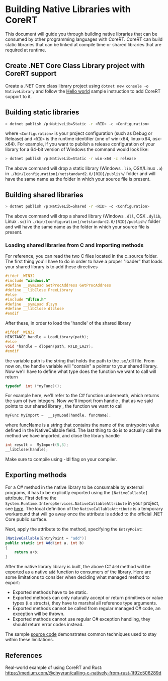 # Building Native Libraries with CoreRT

This document will guide you through building native libraries that can be consumed by other programming languages with CoreRT. CoreRT can build static libraries that can be linked at compile time or shared libraries that are required at runtime.

## Create .NET Core Class Library project with CoreRT support

Create a .NET Core class library project using `dotnet new console -o NativeLibrary` and follow the [Hello world](../HelloWorld/README.md) sample instruction to add CoreRT support to it.

## Building static libraries

```bash
> dotnet publish /p:NativeLib=Static -r <RID> -c <Configuration>
```

where `<Configuration>` is your project configuration (such as Debug or Release) and `<RID>` is the runtime identifier (one of win-x64, linux-x64, osx-x64). For example, if you want to publish a release configuration of your library for a 64-bit version of Windows the command would look like:

```bash
> dotnet publish /p:NativeLib=Static -r win-x64 -c release
```

The above command will drop a static library (Windows `.lib`, OSX/Linux `.a`) in `./bin/[configuration]/netstandard2.0/[RID]/publish/` folder and will have the same name as the folder in which your source file is present.

## Building shared libraries

```bash
> dotnet publish /p:NativeLib=Shared -r <RID> -c <Configuration>
```

The above command will drop a shared library (Windows `.dll`, OSX `.dylib`, Linux `.so`) in `./bin/[configuration]/netstandard2.0/[RID]/publish/` folder and will have the same name as the folder in which your source file is present.

### Loading shared libraries from C and importing methods

For reference, you can read the two C files located in the c_source folder.
The first thing you'll have to do in order to have a proper "loader" that loads your shared library is to add these directives

```c
#ifdef _WIN32
#include "windows.h"
#define __symLoad GetProcAddress GetProcAddress
#define __libClose FreeLibrary
#else
#include "dlfcn.h"
#define __symLoad dlsym
#define __libClose dlclose
#endif
```

After these, in order to load the 'handle' of the shared library

```c
#ifdef _WIN32
HINSTANCE handle = LoadLibrary(path);
#else
void *handle = dlopen(path, RTLD_LAZY);
#endif
  ```

the variable path is the string that holds the path to the .so/.dll file.
From now on, the handle variable will "contain" a pointer to your shared library.
Now we'll have to define what type does the function we want to call will return

```c
typedef  int (*myFunc)();
```

For example here, we'll refer to the C# function underneath, which returns the sum of two integers.
Now we'll import from handle , that as we said points to our shared library , the function we want to call

```c
myFunc MyImport =  __symLoad(handle, funcName);
```

where funcName is a string that contains the name of the entrypoint value defined in the NativeCallable field.
The last thing to do is to actually call the method we have imported, and close the library handle

```c
int result =  MyImport(5,3);
__libClose(handle);
```

Make sure to compile using -ldl flag on your compiler.

## Exporting methods

For a C# method in the native library to be consumable by external programs, it has to be explicitly exported using the `[NativeCallable]` attribute. First define the `System.Runtime.InteropServices.NativeCallableAttribute` in your project, see [here](NativeCallable.cs). The local definition of the `NativeCallableAttribute` is a temporary workaround that will go away once the attribute is added to the official .NET Core public surface.

Next, apply the attribute to the method, specifying the `EntryPoint`:

```csharp
[NativeCallable(EntryPoint = "add")]
public static int Add(int a, int b)
{
    return a+b;
}
```

After the native library library is built, the above C# `Add` method will be exported as a native `add` function to consumers of the library. Here are some limitations to consider when deciding what managed method to export:

* Exported methods have to be static.
* Exported methods can only naturally accept or return primitives or value types (i.e structs), they have to marshal all reference type arguments.
* Exported methods cannot be called from regular managed C# code, an exception will be thrown.
* Exported methods cannot use regular C# exception handling, they should return error codes instead.

The sample [source code](Class1.cs) demonstrates common techniques used to stay within these limitations.

## References

Real-world example of using CoreRT and Rust: https://medium.com/@chyyran/calling-c-natively-from-rust-1f92c506289d